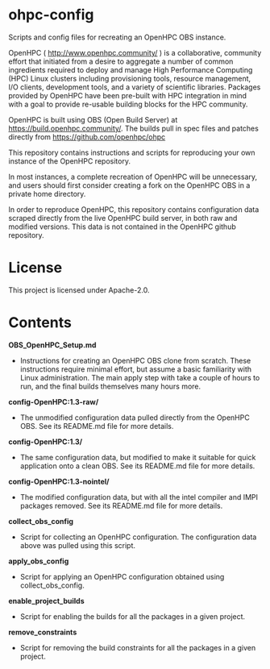 # ohpc-config
Scripts and config files for recreating an OpenHPC OBS instance.

OpenHPC ( http://www.openhpc.community/ ) is a collaborative, community effort that initiated from a desire to aggregate a number of common ingredients required to deploy and manage High Performance Computing (HPC) Linux clusters including provisioning tools, resource management, I/O clients, development tools, and a variety of scientific libraries. Packages provided by OpenHPC have been pre-built with HPC integration in mind with a goal to provide re-usable building blocks for the HPC community.

OpenHPC is built using OBS (Open Build Server) at https://build.openhpc.community/. The builds pull in spec files and patches directly from https://github.com/openhpc/ohpc

This repository contains instructions and scripts for reproducing your own instance of the OpenHPC repository. 

In most instances, a complete recreation of OpenHPC will be unnecessary, and users should first consider creating a fork on the OpenHPC OBS in a private home directory.

In order to reproduce OpenHPC, this repository contains configuration data scraped directly from the live OpenHPC build server, in both raw and modified versions. This data is not contained in the OpenHPC github repository.

# License
This project is licensed under Apache-2.0.


# Contents

**OBS_OpenHPC_Setup.md**
* Instructions for creating an OpenHPC OBS clone from scratch. These instructions require minimal effort, but assume a basic familiarity with Linux administration. The main apply step with take a couple of hours to run, and the final builds themselves many hours more.

**config-OpenHPC:1.3-raw/**
* The unmodified configuration data pulled directly from the OpenHPC OBS. See its README.md file for more details. 

**config-OpenHPC:1.3/**
* The same configuration data, but modified to make it suitable for quick application onto a clean OBS. See its README.md file for more details. 

**config-OpenHPC:1.3-nointel/**
* The modified configuration data, but with all the intel compiler and IMPI packages removed. See its README.md file for more details. 

**collect_obs_config**
* Script for collecting an OpenHPC configuration. The configuration data above was pulled using this script.

**apply_obs_config**
* Script for applying an OpenHPC configuration obtained using collect_obs_config.

**enable_project_builds**
* Script for enabling the builds for all the packages in a given project.

**remove_constraints**
* Script for removing the build constraints for all the packages in a given project.

